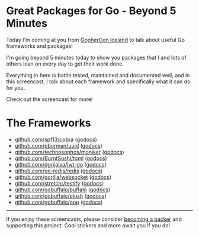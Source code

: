# Great Packages for Go - Beyond 5 Minutes

Today I'm coming at you from [GopherCon Iceland](https://gophercon.is/)
to talk about useful Go frameworks and packages!

I'm going beyond 5 minutes today to show you packages that I and lots of others
lean on every day to get their work done.

Everything in here is battle tested, maintained and documented well, and in
this screencast, I talk about each framework and specifically what it can do 
for you.

Check out the screencast for more!

# The Frameworks

- [github.com/spf13/cobra](https://github.com/spf13/cobra) ([godocs](https://godoc.org/github.com/spf13/cobra))
- [github.com/pborman/uuid](https://github.com/pborman/uuid) ([godocs](https://godoc.org/github.com/pborman/uuid))
- [github.com/technosophos/moniker](https://github.com/technosophos/moniker) ([godocs](https://godoc.org/github.com/technosophos/moniker))
- [github.com/BurntSushi/toml](https://github.com/BurntSushi/toml) ([godocs](https://godoc.org/github.com/BurntSushi/toml))
- [github.com/dgrijalva/jwt-go](https://github.com/dgrijalva/jwt-go) ([godocs](https://godoc.org/github.com/dgrijalva/jwt-go))
- [github.com/go-redis/redis](https://github.com/go-redis/redis) ([godocs](https://godoc.org/github.com/go-redis/redis))
- [github.com/gorilla/websocket](https://github.com/gorilla/websocket) ([godocs](https://godoc.org/github.com/gorilla/websocket))
- [github.com/stretchr/testify](https://github.com/stretchr/testify) ([godocs](https://godoc.org/github.com/stretchr/testify))
- [github.com/gobuffalo/buffalo](https://github.com/gobuffalo/buffalo) ([godocs](https://godoc.org/github.com/gobuffalo/buffalo))
- [github.com/gobuffalo/plush](https://github.com/gobuffalo/plush) ([godocs](https://godoc.org/github.com/gobuffalo/plush))
- [github.com/gobuffalo/pop](https://github.com/gobuffalo/pop) ([godocs](https://godoc.org/github.com/gobuffalo/pop))

---

If you enjoy these screencasts, please consider 
[becoming a backer](https://www.patreon.com/goin5minutes)
and supporting this project. Cool stickers and more await you if you do!
